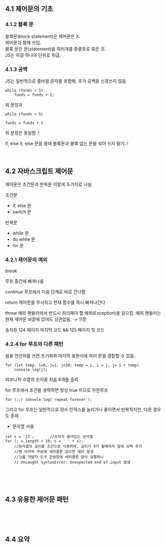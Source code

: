 ## 4.1 제어문의 기초


### 4.1.2 블록 문

블록문(block statement)은 제어문은 X.  
제어문과 함께 쓰임.  
블록 문은 문(statement)을 여러개를 중괄호로 묶은 것.  
JS는 이걸 하나의 단위로 취급.  

### 4.1.3 공백

JS는 일반적으로 줄바꿈 문자를 포함해, 추가 공백을 신경쓰지 않음.   

```
while (funds < 5)
	funds = funds + 1;
```

위 문장과 

```
while (funds < 5)

funds = funds + 1
```
위 문장은 동일함..!   

if, else if, else 문을 쓸때 블록문과 블록 없는 문을 섞어 쓰지 말기..!
<br>
<br>
<br>

## 4.2 자바스크립트 제어문

제어문은 조건문과 반복문 이렇게 두가지로 나뉨

조건문 
- if, else 문
- switch 문

반복문
- while 문
- do while 문
- for 문


### 4.2.1 제어문의 예외

*break*

루프 중간에 빠져나옴

*continue*
루프에서 다음 단계로 바로 건너뜀

*return*
제어문을 무시하고 현재 함수를 즉시 빠져나간다

*throw*
예외 핸들러에서 반드시 처리해야 할 예외(Exception)을 일으킴. 예외 핸들러는 현재 제어문 바깥에 있어도 상관없음. -> 11장



송지원 124 페이지 마지막 코드 && 125 페이지 첫 코드 

### 4.2.4 for 루프의 다른 패턴

쉼표 연산자를 쓰면 초기화와 마지막 표현식에 여러 문을 결합할 수 있음.   
```
for (let temp, i=0, j=1; j<30; temp = i, i = j, j= i + temp)
	console.log(j);
```
피보나치 수열의 숫자중 처음 8개를 출력



for 루프에서 조건을 생략하면 항상 true 이므로 무한루프
```
for (;;) console.log('repeat forever');
```

그리고 for 루프는 일반적으로 정수 인덱스를 늘리거나 줄이면서 반복하지만, 다른 경우도 존재

- 문자열 사용
```
let s = '23';		//숫자가 들어있는 문자열
for (; s.length < 10; s = ' ' + s);	
	//문자열의 길이를 조건으로 사용하여, 길이가 9가 될때까지 앞에 공백 추가
	//맨 마지막 부분에 세미콜론 없으면 에러 발생
	//크롬 개발자 도구 콘솔창에 세미콜론 없이 실행하니
	// Uncaught SyntaxError: Unexpected end of input 발생 
```

<br>
<br>
<br>

## 4.3 유용한 제어문 패턴

<br>
<br>
<br>

## 4.4 요약

<br>
<br>
<br>

